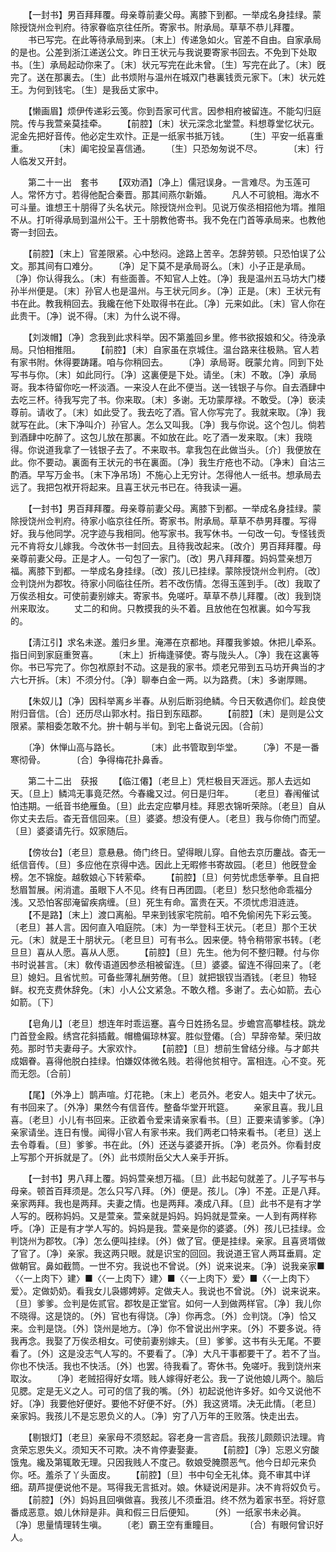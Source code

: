 <!-- { "loadSidebar": true } -->
　　【一封书】男百拜拜覆。母亲尊前妻父母。离膝下到都。一举成名身挂绿。蒙除授饶州佥判府。待家眷临京往任所。寄家书。附承局。草草不恭儿拜覆。
　　书已写完。在此等待承局到来。〔末上〕传递急如火。官差不自由。自家承局的是也。公差到浙江递送公文。昨日王状元与我说要寄家书回去。不免到下处取书。〔生〕承局起动你来了。〔末〕状元写完在此未曾。〔生〕写完在此了。〔末〕旣完了。送在那裏去。〔生〕此书烦附与温州在城双门巷裏钱贡元家下。〔末〕状元姓王。为何到钱宅。〔生〕是我岳丈家中。

　　【懒画眉】烦伊传递彩云笺。你到吾家可代言。因参相府被留连。不能勾归庭院。传与我萱亲莫挂牵。
　　【前腔】〔末〕状元深念北堂萱。料想尊堂忆状元。泥金先把好音传。他必定生欢忭。正是一纸家书抵万钱。
　　〔生〕平安一纸喜重重。　　　　〔末〕阖宅投呈喜信通。
　　〔生〕只恐匆匆说不尽。　　　　〔末〕行人临发又开封。

　　第二十一出　套书
　　【双劝酒】〔净上〕儒冠误身。一言难尽。为玉莲可人。常怀方寸。若得他配合秦晋。那其间燕尔新婚。
　　凡人不可貌相。海水不可斗量。谁想王十朋得了头名状元。除授饶州佥判。见说万俟丞相招他为壻。推阻不从。打听得承局到温州公干。王十朋教他寄书。我不免在门首等承局来。也教他寄一封回去。

　　【前腔】〔末上〕官差限紧。心中愁闷。途路上苦辛。怎辞劳顿。只恐怕误了公文。那其间有口难分。
　　〔净〕足下莫不是承局哥么。〔末〕小子正是承局。〔净〕你认得我么。〔末〕有些面善。不知官人上姓。〔净〕我是温州五马坊大门楼孙半州便是。〔末〕孙官人也是温州。与王状元同乡。〔净〕正是。〔末〕王状元有书在此。教我稍回去。我纔在他下处取得书在此。〔净〕元来如此。〔末〕官人你在此贵干。〔净〕说不得。〔末〕为什么说不得。

　　【刘泼帽】〔净〕念我到此求科举。因不第羞回乡里。修书欲报娘和父。待浼承局。只怕相推阻。
　　【前腔】〔末〕自家虽在京城住。温台路来往极熟。官人若有家书附。休得要踌躇。咱与你稍回去。
　　〔净〕承局哥。旣蒙允肯。同到下处写书与你。〔末〕如此同行。〔净〕这裏便是下处。请坐。〔末〕不敢。〔净〕承局哥。我本待留你吃一杯淡酒。一来没人在此不便当。送一钱银子与你。自去酒肆中去吃三杯。待我写完了书。你来取。〔末〕多谢。无功蒙厚禄。不敢受。〔净〕亵渎尊前。请收了。〔末〕如此受了。我去吃了酒。官人你写完了。我就来取。〔净〕我就写在此。〔末下净叫介〕孙官人。怎么又叫我。〔净〕我与你说。这个包儿。倘若到酒肆中吃醉了。这包儿放在那裏。不如放在此。吃了酒一发来取。〔末〕我晓得。你说道我拿了一钱银子去了。不来取书。拿我包在此做当头。〔介〕我便放在此。你不要动。裏面有王状元的书在裏面。〔净〕我生疔疮也不动。〔净末〕自沽三酌酒。早写万金书。〔末下净吊场〕不施心上无穷计。怎得他人一纸书。想承局去远了。我把包袱开将起来。且喜王状元书已在。待我读一遍。

　　【一封书】男百拜拜覆。母亲尊前妻父母。离膝下到都。一举成名身挂绿。蒙除授饶州佥判府。待家小临京往任所。寄家书。附承局。草草不恭男拜覆。写得好。我与他同学。况字迹与我相同。他写家书。我写休书。一句改一句。专怪钱贡元不肯将女儿嫁我。今改休书一封回去。且待我改起来。〔改介〕男百拜拜覆。母亲尊前妻父母。正是才人。一句包了一家门。〔改〕男八拜拜覆。妈妈萱亲想万福。离膝下到都。一举成名身挂绿。〔改〕孩儿已挂绿。蒙除授饶州佥判府。〔改〕佥判饶州为郡牧。待家小同临往任所。若不改伤情。怎得玉莲到手。〔改〕我取了万俟丞相女。可使前妻别嫁夫。寄家书。免嗟吁。草草不恭儿拜覆。〔改〕我到饶州来取汝。
　　丈二的和尙。只教摸我的头不着。且放他在包袱裏。如今写我的。

　　【淸江引】求名未遂。羞归乡里。淹滞在京都地。拜覆我爹娘。休把儿牵系。指日间到家庭重贺喜。
　　〔末上〕折梅逢驿使。寄与陇头人。〔净〕我在这裏等你。书已写完了。你包袱原封不动。这是我的家书。烦老兄带到五马坊开典当的才六七开拆。〔末〕不须分付。〔净〕聊奉白金一两。以为路费。〔末〕多谢厚赐。

　　【朱奴儿】〔净〕因科举离乡半春。从别后断羽绝鳞。今日天敎遇你们。趁良使附归音信。〔合〕还历尽山郭水村。指日到东瓯郡。
　　【前腔】〔末〕是则是公文限紧。蒙相委怎敢不允。拚十朝与半旬。到宅上备说元因。〔合前〕

　　〔净〕休惮山高与路长。　　　　〔末〕此书管取到华堂。
　　〔净〕不是一番寒彻骨。　　　　〔合〕争得梅花扑鼻香。

　　第二十二出　获报
　　【临江僊】〔老旦上〕凭栏极目天涯远。那人去远如天。〔旦上〕鳞鸿无事竟茫然。今春纔又过。何日是归年。
　　〔老旦〕春闱催试怕违期。一纸音书绝雁鱼。〔旦〕此去定应攀月桂。拜恩衣锦听荣除。〔老旦〕自从你丈夫去后。杳无音信回来。〔旦〕婆婆。想没有便人。〔老旦〕我与你倚门而望。〔旦〕婆婆请先行。奴家随后。

　　【傍妆台】〔老旦〕意悬悬。倚门终日。望得眼儿穿。自他去京历鏖战。杳无一纸信音传。〔旦〕多应他在京得中选。因此上无暇修书寄故园。〔老旦〕他旣登金榜。怎不锦旋。越敎娘心下转萦牵。
　　【前腔】〔旦〕何劳忧虑恁拳拳。且自把愁眉暂展。闲消遣。虽眼下人不见。终有日再团圆。〔老旦〕愁只愁他命乖福分浅。又恐怕客邸淹留疾病缠。〔旦〕死生有命。富贵在天。不须忧虑泪涟涟。
　　【不是路】〔末上〕渡口离船。早来到钱家宅院前。咱不免偷闲先下彩云笺。〔老旦〕甚人言。因何直入咱庭院。〔末〕为一举登科王状元。〔老旦〕那个王状元。〔末〕就是王十朋状元。〔老旦旦〕可有书么。因来便。特令稍带家书转。〔老旦旦〕喜从人愿。喜从人愿。
　　【前腔】〔旦〕先生。他为何不整归鞭。付与你书时说甚言。〔末〕敎传语道因参丞相被留连。〔旦〕婆婆。留连不得回来了。〔老旦〕媳妇。且省忧煎。可备些薄礼酬劳倦。〔旦〕就把银钗当酒钱。〔老旦〕物轻鲜。权充支费休辞免。〔末〕小人公文紧急。不敢久稽。多谢了。去心如箭。去心如箭。〔下〕

　　【皂角儿】〔老旦〕想连年时乖运蹇。喜今日姓扬名显。步蟾宫高攀桂枝。跳龙门首登金殿。绣宫花斜插戴。帽檐偏琼林宴。胜似登僊。〔合〕早辞帝辇。荣归故苑。那时节夫妻母子。大家欢忭。
　　【前腔】〔旦〕想前生曾结分缘。与才郞共成姻眷。喜得他脱白挂绿。怕嫌奴体微名贱。若得他贫相守。富相连。心不变。死而无怨。〔合前〕

　　【尾】〔外净上〕鹊声喧。灯花艳。〔末上〕老员外。老安人。姐夫中了状元。有书回来了。〔外净〕果然今有信音传。整备华堂开玳筵。
　　亲家且喜。我儿且喜。〔老旦〕小儿有书回来。正欲着令爱来请亲家看书。〔旦〕正要来请爹爹。〔净〕亲家请坐。连日有慢。闻得小官人有家书来。我们两老口特来看书。〔老旦〕送上去令尊看。〔旦〕爹爹。书在此。〔外〕还送与婆婆开拆。〔净〕老员外。你看封皮上写那个开拆就是了。〔外〕此书烦附岳父大人亲手开拆。

　　【一封书】男八拜上覆。妈妈萱亲想万福。〔旦〕此书起句就差了。儿子写书与母亲。顿首百拜须是。怎么只写八拜。〔外〕便是。孩儿。〔净〕不差。正是八拜。亲家两拜。我也是两拜。夫妻之情。也是两拜。凑成八拜。〔旦〕此书不是有才学人写的。旣称妈妈。又是萱亲。萱亲就是妈妈。妈妈就是萱亲。一人到有两样称呼。〔净〕正是有才学人写的。妈妈是我。萱亲是你的婆婆。〔外〕孩儿已挂绿。佥判饶州为郡牧。〔净〕怎么便叫挂绿。〔外〕做了官。便是挂绿。亲家。且喜贤壻做了官了。〔净〕亲家。我这两只眼。就是识宝的回回。我说道王官人两耳垂肩。定做朝官。鼻如截筒。一世不穷。我说也不曾说。〔外〕说来说来。〔净〕说我亲家■〈〈一上肉下〉建〉■〈〈一上肉下〉建〉■〈〈一上肉下〉爱〉■〈〈一上肉下〉爱〉。定做奶奶。看我女儿袅娜娉婷。定做夫人。我说也不曾说。〔外〕说来说来。〔旦〕爹爹。佥判是佐贰官。郡牧是正堂官。如何一人到做两样官。〔净〕我儿你不晓得。这是饶的。〔外〕官也有得饶。〔净〕你再念。〔外〕佥判饶。〔净〕恰又来。佥判是饶。〔外〕饶州是地方。〔净〕你不曾说出州字来。〔外〕不要多说。待我再念。我娶了万俟丞相女。可使前妻别嫁夫。〔旦〕爹爹。这书有头无尾。不要看了。〔外〕这是没志气人写的。不要看了。〔净〕大凡干事都要干了。若不了当。你也不快活。我也不快活。〔外〕也罢。待我看了。寄休书。免嗟吁。我到饶州来取汝。
　　〔净〕老贼招得好女壻。贱人嫁得好老公。我一了说他娘儿两个。脑后见腮。定是无义之人。可可的信了我的嘴。〔外〕初起说他许多好。如今又说他不好。〔净〕我要他好便好。要他不好便不好。〔外〕我这贤壻。决无此情。〔老旦〕亲家妈。我孩儿不是忘恩负义的人。〔净〕穷了八万年的王败落。快走出去。

　　【剔银灯】〔老旦〕亲家母不须怒起。容老身一言咨启。我孩儿颇颇识法理。肯贪荣忘恩失义。须知天不可欺。决不肯停妻娶妻。
　　【前腔】〔净〕忘恩义穷酸饿鬼。纔及第辄敢无理。只因我贱人不度己。敎娘受腌臜恶气。他今日却元来负你。呸。羞杀了丫头面皮。
　　【前腔】〔旦〕书中句全无礼体。竟不审其中详细。葫芦提便说他不是。骂得我无言抵对。娘。休疑说闲是非。决不肯将奴负亏。
　　【前腔】〔外〕妈妈且回嗔做喜。我孩儿不须垂泪。终不然为着家书至。将好意番成恶意。娘儿休辩是非。眞和假三日后便知。
　　〔外〕一纸家书未必眞。　　　　〔净〕思量情理转生嗔。
　　〔老〕霸王空有重瞳目。　　　　〔合〕有眼何曾识好人。
